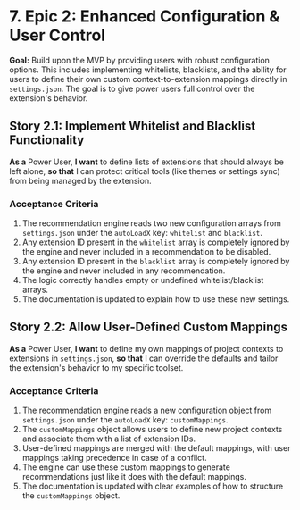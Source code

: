 # 7. Epic 2: Enhanced Configuration & User Control

**Goal:** Build upon the MVP by providing users with robust configuration options. This includes implementing
whitelists, blacklists, and the ability for users to define their own custom context-to-extension mappings directly in
`settings.json`. The goal is to give power users full control over the extension's behavior.

## Story 2.1: Implement Whitelist and Blacklist Functionality

**As a** Power User, **I want** to define lists of extensions that should always be left alone, **so that** I can
protect critical tools (like themes or settings sync) from being managed by the extension.

### Acceptance Criteria

1. The recommendation engine reads two new configuration arrays from `settings.json` under the `autoLoadX` key:
    `whitelist` and `blacklist`.
2. Any extension ID present in the `whitelist` array is completely ignored by the engine and never included in a
    recommendation to be disabled.
3. Any extension ID present in the `blacklist` array is completely ignored by the engine and never included in any
    recommendation.
4. The logic correctly handles empty or undefined whitelist/blacklist arrays.
5. The documentation is updated to explain how to use these new settings.

## Story 2.2: Allow User-Defined Custom Mappings

**As a** Power User, **I want** to define my own mappings of project contexts to extensions in `settings.json`, **so
that** I can override the defaults and tailor the extension's behavior to my specific toolset.

### Acceptance Criteria

1. The recommendation engine reads a new configuration object from `settings.json` under the `autoLoadX` key:
    `customMappings`.
2. The `customMappings` object allows users to define new project contexts and associate them with a list of extension
    IDs.
3. User-defined mappings are merged with the default mappings, with user mappings taking precedence in case of a
    conflict.
4. The engine can use these custom mappings to generate recommendations just like it does with the default mappings.
5. The documentation is updated with clear examples of how to structure the `customMappings` object.
